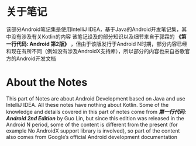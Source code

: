 # 关于笔记
该部分Android笔记集是使用IntelliJ IDEA，基于Java的Android开发笔记集，其中没有涉及有关Kotlin的内容
该笔记设及的部分知识以及细节来自于郭霖的 **《第一行代码: Android 第2版》** ，但由于该版发行于Android N时期，部分内容已经和现在有所不同（例如没有涉及AndroidX支持库），所以部分的内容也来自谷歌官方的Android开发文档

# About the Notes
This part of Notes are about Android Development based on Java and use IntelliJ IDEA. All these notes have nothing about Kotlin.
Some of the knowledge and details covered in this part of notes come from <b><i>第一行代码: Android 2nd Edition</i></b> by Guo Lin, but since this edition was released in the Android N period, some of the content is different from the present (for example No AndroidX support library is involved), so part of the content also comes from Google’s official Android development documentation
